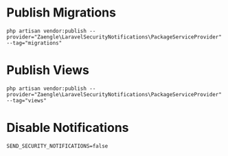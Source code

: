 # Publish Migrations
`php artisan vendor:publish --provider="Zaengle\LaravelSecurityNotifications\PackageServiceProvider" --tag="migrations"`

# Publish Views
`php artisan vendor:publish --provider="Zaengle\LaravelSecurityNotifications\PackageServiceProvider" --tag="views"`

# Disable Notifications
`SEND_SECURITY_NOTIFICATIONS=false`